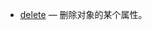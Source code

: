 
- [delete](https://developer.mozilla.org/zh-CN/docs/Web/JavaScript/Reference/Operators/delete) — 删除对象的某个属性。
